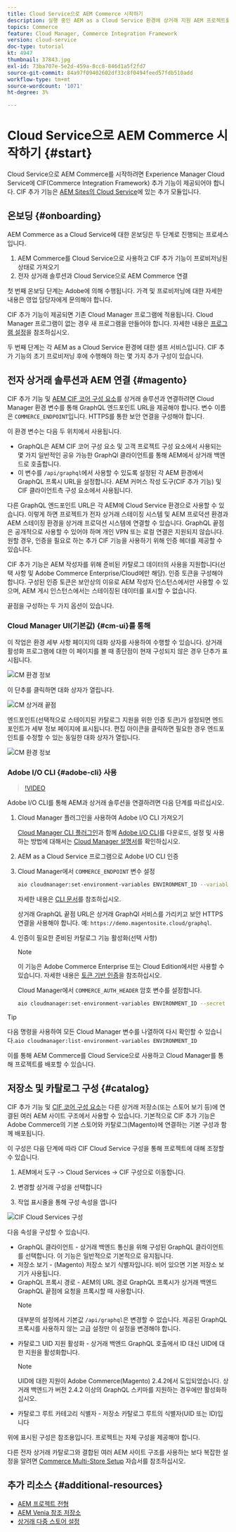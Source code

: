 ```yaml
---
title: Cloud Service으로 AEM Commerce 시작하기
description: 실행 중인 AEM as a Cloud Service 환경에 상거래 지원 AEM 프로젝트를 배포하는 방법을 알아봅니다. Adobe Cloud Manager 및 CI/CD 파이프라인의 기능을 사용하여 Venia 참조 저장소를 실행 환경에 구축할 수 있습니다.
topics: Commerce
feature: Cloud Manager, Commerce Integration Framework
version: cloud-service
doc-type: tutorial
kt: 4947
thumbnail: 37843.jpg
exl-id: 73ba707e-5e2d-459a-8cc8-846d1a5f2fd7
source-git-commit: 84a97f09402602df33c8f0494feed57fdb510add
workflow-type: tm+mt
source-wordcount: '1071'
ht-degree: 3%

---
```


# Cloud Service으로 AEM Commerce 시작하기 {#start}

Cloud Service으로 AEM Commerce를 시작하려면 Experience Manager Cloud Service에 CIF(Commerce Integration Framework) 추가 기능이 제공되어야 합니다. CIF 추가 기능은 [AEM Sites의 Cloud Service](https://docs.adobe.com/content/help/ko-KR/experience-manager-cloud-service/sites/home.html)에 있는 추가 모듈입니다.

## 온보딩 {#onboarding}

AEM Commerce as a Cloud Service에 대한 온보딩은 두 단계로 진행되는 프로세스입니다.

1. AEM Commerce를 Cloud Service으로 사용하고 CIF 추가 기능이 프로비저닝된 상태로 가져오기
2. 전자 상거래 솔루션과 Cloud Service으로 AEM Commerce 연결

첫 번째 온보딩 단계는 Adobe에 의해 수행됩니다. 가격 및 프로비저닝에 대한 자세한 내용은 영업 담당자에게 문의해야 합니다.

CIF 추가 기능이 제공되면 기존 Cloud Manager 프로그램에 적용됩니다. Cloud Manager 프로그램이 없는 경우 새 프로그램을 만들어야 합니다. 자세한 내용은 [프로그램 설정](https://docs.adobe.com/content/help/en/experience-manager-cloud-manager/using/getting-started/setting-up-program.html)을 참조하십시오.

두 번째 단계는 각 AEM as a Cloud Service 환경에 대한 셀프 서비스입니다. CIF 추가 기능의 초기 프로비저닝 후에 수행해야 하는 몇 가지 추가 구성이 있습니다.

## 전자 상거래 솔루션과 AEM 연결 {#magento}

CIF 추가 기능 및 [AEM CIF 코어 구성 요소](https://github.com/adobe/aem-core-cif-components)를 상거래 솔루션과 연결하려면 Cloud Manager 환경 변수를 통해 GraphQL 엔드포인트 URL을 제공해야 합니다. 변수 이름은 `COMMERCE_ENDPOINT`입니다. HTTPS를 통한 보안 연결을 구성해야 합니다.

이 환경 변수는 다음 두 위치에서 사용됩니다.

- GraphQL은 AEM CIF 코어 구성 요소 및 고객 프로젝트 구성 요소에서 사용되는 몇 가지 일반적인 공유 가능한 GraphQl 클라이언트를 통해 AEM에서 상거래 백엔드로 호출합니다.
- 이 변수를 `/api/graphql`에서 사용할 수 있도록 설정된 각 AEM 환경에서 GraphQL 프록시 URL을 설정합니다. AEM 커머스 작성 도구(CIF 추가 기능) 및 CIF 클라이언트측 구성 요소에서 사용됩니다.

다른 GraphQL 엔드포인트 URL은 각 AEM에 Cloud Service 환경으로 사용할 수 있습니다. 이렇게 하면 프로젝트가 전자 상거래 스테이징 시스템 및 AEM 프로덕션 환경과 AEM 스테이징 환경을 상거래 프로덕션 시스템에 연결할 수 있습니다. GraphQL 끝점은 공개적으로 사용할 수 있어야 하며 개인 VPN 또는 로컬 연결은 지원되지 않습니다. 원할 경우, 인증을 필요로 하는 추가 CIF 기능을 사용하기 위해 인증 헤더를 제공할 수 있습니다.

CIF 추가 기능은 AEM 작성자를 위해 준비된 카탈로그 데이터의 사용을 지원합니다(선택 사항 및 Adobe Commerce Enterprise/Cloud에만 해당). 인증 토큰을 구성해야 합니다. 구성된 인증 토큰은 보안상의 이유로 AEM 작성자 인스턴스에서만 사용할 수 있으며, AEM 게시 인스턴스에서는 스테이징된 데이터를 표시할 수 없습니다.

끝점을 구성하는 두 가지 옵션이 있습니다.

### Cloud Manager UI(기본값) {#cm-ui}를 통해

이 작업은 환경 세부 사항 페이지의 대화 상자를 사용하여 수행할 수 있습니다. 상거래 활성화 프로그램에 대한 이 페이지를 볼 때 종단점이 현재 구성되지 않은 경우 단추가 표시됩니다.

![CM 환경 정보](/help/commerce-cloud/assets/commerce-cmui.png)

이 단추를 클릭하면 대화 상자가 열립니다.

![CM 상거래 끝점](/help/commerce-cloud/assets/commerce-cm-endpoint.png)

엔드포인트(선택적으로 스테이지된 카탈로그 지원을 위한 인증 토큰)가 설정되면 엔드포인트가 세부 정보 페이지에 표시됩니다. 편집 아이콘을 클릭하면 필요한 경우 엔드포인트를 수정할 수 있는 동일한 대화 상자가 열립니다.

![CM 환경 정보](/help/commerce-cloud/assets/commerce-cmui-done.png)

### Adobe I/O CLI {#adobe-cli} 사용

>[!VIDEO](https://video.tv.adobe.com/v/37843?quality=12&learn=on)

Adobe I/O CLI를 통해 AEM과 상거래 솔루션을 연결하려면 다음 단계를 따르십시오.

1. Cloud Manager 플러그인을 사용하여 Adobe I/O CLI 가져오기

   [Cloud Manager CLI 플러그인](https://github.com/adobe/aio-cli-plugin-cloudmanager)과 함께 [Adobe I/O CLI](https://github.com/adobe/aio-cli)를 다운로드, 설정 및 사용하는 방법에 대해서는 [Cloud Manager 설명서](https://docs.adobe.com/content/help/en/experience-manager-cloud-manager/using/introduction-to-cloud-manager.html)를 확인하십시오.

2. AEM as a Cloud Service 프로그램으로 Adobe I/O CLI 인증

3. Cloud Manager에서 `COMMERCE_ENDPOINT` 변수 설정

   ```bash
   aio cloudmanager:set-environment-variables ENVIRONMENT_ID --variable COMMERCE_ENDPOINT "<Magento GraphQL endpoint URL>"
   ```

   자세한 내용은 [CLI 문서](https://github.com/adobe/aio-cli-plugin-cloudmanager#aio-cloudmanagerset-environment-variables-environmentid)를 참조하십시오.

   상거래 GraphQL 끝점 URL은 상거래 GraphQl 서비스를 가리키고 보안 HTTPS 연결을 사용해야 합니다. 예: `https://demo.magentosite.cloud/graphql`.

4. 인증이 필요한 준비된 카탈로그 기능 활성화(선택 사항)

   >[!NOTE]
   >
   >이 기능은 Adobe Commerce Enterprise 또는 Cloud Edition에서만 사용할 수 있습니다. 자세한 내용은 [토큰 기반 인증](https://devdocs.magento.com/guides/v2.4/get-started/authentication/gs-authentication-token.html#integration-tokens)을 참조하십시오.

   Cloud Manager에서 `COMMERCE_AUTH_HEADER` 암호 변수를 설정합니다.

   ```bash
   aio cloudmanager:set-environment-variables ENVIRONMENT_ID --secret COMMERCE_AUTH_HEADER "Authorization: Bearer <Access Token>"
   ```

>[!TIP]
>
>다음 명령을 사용하여 모든 Cloud Manager 변수를 나열하여 다시 확인할 수 있습니다.`aio cloudmanager:list-environment-variables ENVIRONMENT_ID`

이를 통해 AEM Commerce를 Cloud Service으로 사용하고 Cloud Manager를 통해 프로젝트를 배포할 수 있습니다.

## 저장소 및 카탈로그 구성 {#catalog}

CIF 추가 기능 및 [CIF 코어 구성 요소](https://github.com/adobe/aem-core-cif-components)는 다른 상거래 저장소(또는 스토어 보기 등)에 연결된 여러 AEM 사이트 구조에서 사용할 수 있습니다. 기본적으로 CIF 추가 기능은 Adobe Commerce의 기본 스토어와 카탈로그(Magento)에 연결하는 기본 구성과 함께 배포됩니다.

이 구성은 다음 단계에 따라 CIF Cloud Service 구성을 통해 프로젝트에 대해 조정할 수 있습니다.

1. AEM에서 도구 -> Cloud Services -> CIF 구성으로 이동합니다.

2. 변경할 상거래 구성을 선택합니다

3. 작업 표시줄을 통해 구성 속성을 엽니다

![CIF Cloud Services 구성](/help/commerce-cloud/assets/cif-cloud-service-config.png)

다음 속성을 구성할 수 있습니다.

- GraphQL 클라이언트 - 상거래 백엔드 통신을 위해 구성된 GraphQL 클라이언트를 선택합니다. 이 기능은 일반적으로 기본적으로 유지됩니다.
- 저장소 보기 - (Magento) 저장소 보기 식별자입니다. 비어 있으면 기본 저장소 보기가 사용됩니다.
- GraphQL 프록시 경로 - AEM의 URL 경로 GraphQL 프록시가 상거래 백엔드 GraphQL 끝점에 요청을 프록시할 때 사용합니다.
   >[!NOTE]
   >
   > 대부분의 설정에서 기본값 `/api/graphql`은 변경할 수 없습니다. 제공된 GraphQL 프록시를 사용하지 않는 고급 설정만 이 설정을 변경해야 합니다.
- 카탈로그 UID 지원 활성화 - 상거래 백엔드 GraphQL 호출에서 ID 대신 UID에 대한 지원을 활성화합니다.
   >[!NOTE]
   >
   > UID에 대한 지원이 Adobe Commerce(Magento) 2.4.2에서 도입되었습니다. 상거래 백엔드가 버전 2.4.2 이상의 GraphQL 스키마를 지원하는 경우에만 활성화하십시오.
- 카탈로그 루트 카테고리 식별자 - 저장소 카탈로그 루트의 식별자(UID 또는 ID)입니다

위에 표시된 구성은 참조용입니다. 프로젝트는 자체 구성을 제공해야 합니다.

다른 전자 상거래 카탈로그와 결합된 여러 AEM 사이트 구조를 사용하는 보다 복잡한 설정을 알려면 [Commerce Multi-Store Setup](configuring/multi-store-setup.md) 자습서를 참조하십시오.

## 추가 리소스 {#additional-resources}

- [AEM 프로젝트 전형](https://github.com/adobe/aem-project-archetype)
- [AEM Venia 참조 저장소](https://github.com/adobe/aem-cif-guides-venia)
- [상거래 다중 스토어 설정](configuring/multi-store-setup.md)
